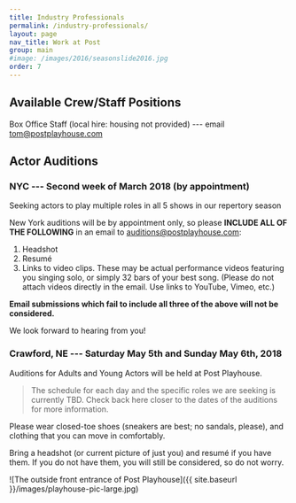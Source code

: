 ```yaml
---
title: Industry Professionals
permalink: /industry-professionals/
layout: page
nav_title: Work at Post
group: main
#image: /images/2016/seasonslide2016.jpg
order: 7
---
```


## Available Crew/Staff Positions

Box Office Staff (local hire: housing not provided) --- email [tom@postplayhouse.com](mailto:tom@postplayhouse.com)

## Actor Auditions

### __NYC --- Second week of March 2018__ (by appointment)

Seeking actors to play multiple roles in all 5 shows in our repertory season

New York auditions will be by appointment only, so please __INCLUDE ALL OF THE
FOLLOWING__ in an email to [auditions@postplayhouse.com](mailto:auditions@postplayhouse.com):

1. Headshot
2. Resum&eacute;
3. Links to video clips. These may be actual performance videos featuring you
   singing solo, or simply 32 bars of your best song. (Please do not attach
   videos directly in the email. Use links to YouTube, Vimeo, etc.)

__Email submissions which fail to include all three of the above will not be
considered.__

We look forward to hearing from you!

### __Crawford, NE --- Saturday May 5th and Sunday May 6th, 2018__

Auditions for Adults and Young Actors will be held at Post Playhouse.

> The schedule for each day and the specific roles we are seeking is currently
> TBD. Check back here closer to the dates of the auditions for more
> information.

Please wear closed-toe shoes (sneakers are best; no sandals, please), and
clothing that you can move in comfortably.

Bring a headshot (or current picture of just you) and resum&eacute; if you
have them. If you do not have them, you will still be considered, so do not
worry.

![The outside front entrance of Post Playhouse]({{ site.baseurl }}/images/playhouse-pic-large.jpg)
